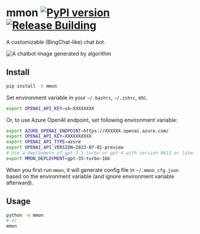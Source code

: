 # mmon [![PyPI version](https://badge.fury.io/py/mmon.svg)](https://badge.fury.io/py/mmon) [![Release Building](https://github.com/iaalm/mmon/actions/workflows/release.yml/badge.svg)](https://github.com/iaalm/mmon/actions/workflows/release.yml)
A customizable (BingChat-like) chat bot.

![A chatbot image generated by algorithm](./logo.jpg)

## Install
```bash
pip install -U mmon
```

Set environment variable in your `~/.bashrc`, `~/.zshrc`, etc.
```bash
export OPENAI_API_KEY=sk~XXXXXXXX
```
Or, to use Azure OpenAI endpoint, set following environment variable:
```bash
export AZURE_OPENAI_ENDPOINT=https://XXXXXX.openai.azure.com/
export OPENAI_API_KEY=XXXXXXXXXX
export OPENAI_API_TYPE=azure
export OPENAI_API_VERSION=2023-07-01-preview
# Use a deploymetn of gpt-3.5-turbo or gpt-4 with version 0613 or later
export MMON_DEPLOYMENT=gpt-35-turbo-16k
```
When you first run `mmon`, it will generate config file in `~/.mmon_cfg.json` based on the environment variable (and ignore environment variable afterward).

## Usage
```bash
python -m mmon
# or
mmon
```

